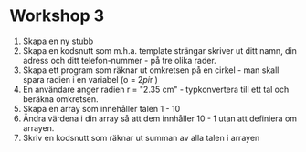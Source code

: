 # Workshop 3

1. Skapa en ny stubb
2. Skapa en kodsnutt som m.h.a. template strängar skriver ut ditt namn, din adress och ditt telefon-nummer - på tre olika rader.
3. Skapa ett program som räknar ut omkretsen på en cirkel - man skall spara radien i en variabel (o = 2*pi*r )
4. En användare anger radien r = "2.35 cm" - typkonvertera till ett tal och beräkna omkretsen.
5. Skapa en array som innehåller talen 1 - 10
6. Ändra värdena i din array så att dem innhåller 10 - 1 utan att definiera om arrayen.
7. Skriv en kodsnutt som räknar ut summan av alla talen i arrayen
